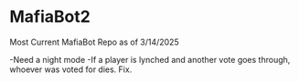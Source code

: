 # MafiaBot2
Most Current MafiaBot Repo as of 3/14/2025

-Need a night mode
-If a player is lynched and another vote goes through, whoever was voted for dies.  Fix.

